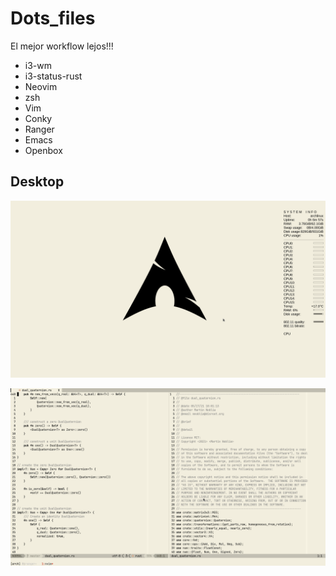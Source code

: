 # Dots_files
El mejor workflow lejos!!!

* i3-wm
* i3-status-rust
* Neovim
* zsh
* Vim
* Conky
* Ranger
* Emacs
* Openbox


## Desktop

![Archlinux](https://github.com/elsuizo/Dots_files/blob/master/arch2023.png "archlinux2023")


![Neovim](https://github.com/elsuizo/Dots_files/blob/master/arch2023-2.png "neovim2023")
